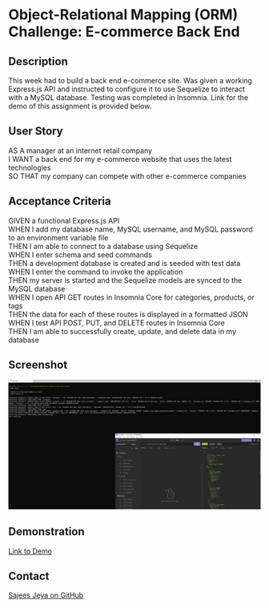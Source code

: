 # Object-Relational Mapping (ORM) Challenge: E-commerce Back End

## Description

This week had to build a back end e-commerce site. Was given a working Express.js API and 
instructed to configure it to use Sequelize to interact with a MySQL database. Testing was completed in Insomnia.
Link for the demo of this assignment is provided below. 

## User Story 

AS A manager at an internet retail company  
I WANT a back end for my e-commerce website that uses the latest technologies  
SO THAT my company can compete with other e-commerce companies

## Acceptance Criteria

GIVEN a functional Express.js API  
WHEN I add my database name, MySQL username, and MySQL password to an environment variable file  
THEN I am able to connect to a database using Sequelize  
WHEN I enter schema and seed commands  
THEN a development database is created and is seeded with test data  
WHEN I enter the command to invoke the application  
THEN my server is started and the Sequelize models are synced to the MySQL database  
WHEN I open API GET routes in Insomnia Core for categories, products, or tags  
THEN the data for each of these routes is displayed in a formatted JSON  
WHEN I test API POST, PUT, and DELETE routes in Insomnia Core  
THEN I am able to successfully create, update, and delete data in my database  

## Screenshot
![screenshot](https://github.com/sajees89/e-commerce-back-end/blob/main/img/Ecom%20SS.png)

## Demonstration
[Link to Demo](https://drive.google.com/file/d/1BxQ6pnKMFyi5kYr0BuMLUAk9TdQkQ6kK/view)

## Contact 
[Sajees Jeya on GitHub](http://github.com/sajees89)